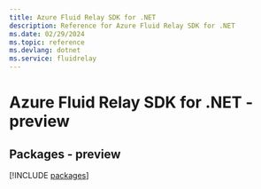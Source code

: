 ```yaml
---
title: Azure Fluid Relay SDK for .NET
description: Reference for Azure Fluid Relay SDK for .NET
ms.date: 02/29/2024
ms.topic: reference
ms.devlang: dotnet
ms.service: fluidrelay
---
```

# Azure Fluid Relay SDK for .NET - preview
## Packages - preview
[!INCLUDE [packages](fluid-relay-index.md)]